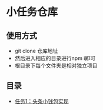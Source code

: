 # 小任务仓库

## 使用方式

 - git clone 仓库地址
 - 然后进入相应的目录进行npm i即可
 - 根目录下每个文件夹是相对独立项目

## 目录

 - [任务1：头条小钱包实现](./1stMission/README.md)